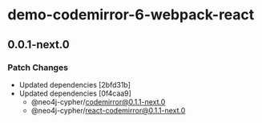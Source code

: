 # demo-codemirror-6-webpack-react

## 0.0.1-next.0

### Patch Changes

- Updated dependencies [2bfd31b]
- Updated dependencies [0f4caa9]
  - @neo4j-cypher/codemirror@0.1.1-next.0
  - @neo4j-cypher/react-codemirror@0.1.1-next.0
